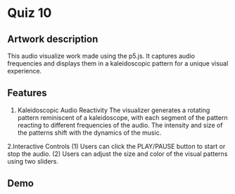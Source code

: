 # Quiz 10
## Artwork description
This audio visualize work made using the p5.js. It captures audio frequencies and displays them in a kaleidoscopic pattern for a unique visual experience.

## Features
1. Kaleidoscopic Audio Reactivity
The visualizer generates a rotating pattern reminiscent of a kaleidoscope, with each segment of the pattern reacting to different frequencies of the audio. The intensity and size of the patterns shift with the dynamics of the music.

2.Interactive Controls
(1) Users can click the PLAY/PAUSE button to start or stop the audio.
(2) Users can adjust the size and color of the visual patterns using two sliders.

## Demo
